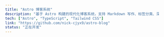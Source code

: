 ```yaml
---
title: "Astro 博客系统"
description: "基于 Astro 构建的现代化博客系统，支持 Markdown 写作、标签分类、深色模式等功能。"
tech: ["Astro", "TypeScript", "Tailwind CSS"]
link: "https://github.com/nick-cjyx9/astro-blog"
status: "正在开发"
---
```

